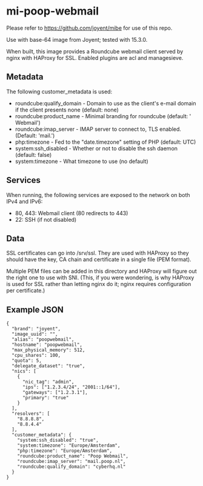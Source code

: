 mi-poop-webmail
===============

Please refer to https://github.com/joyent/mibe for use of this repo.

Use with base-64 image from Joyent; tested with 15.3.0.

When built, this image provides a Roundcube webmail client served by nginx with HAProxy for SSL. Enabled plugins are acl and managesieve.

Metadata
---------
The following customer_metadata is used:

* roundcube:qualify_domain - Domain to use as the client's e-mail domain if the client presents none (default: none)
* roundcube:product_name - Minimal branding for roundcube (default: '<domain name> Webmail')
* roundcube:imap_server - IMAP server to connect to, TLS enabled. (Default: 'mail.<domain name>')
* php:timezone - Fed to the "date.timezone" setting of PHP (default: UTC)
* system:ssh_disabled - Whether or not to disable the ssh daemon (default: false)
* system:timezone - What timezone to use (no default)

Services
--------
When running, the following services are exposed to the network on both IPv4 and IPv6:

* 80, 443: Webmail client (80 redirects to 443)
* 22: SSH (if not disabled)


Data
----
SSL certificates can go into /srv/ssl. They are used with HAProxy so they should have the key, CA chain and certificate in a single file (PEM format).

Multiple PEM files can be added in this directory and HAProxy will figure out the right one to use with SNI. (This, if you were wondering, is why
HAProxy is used for SSL rather than letting nginx do it; nginx requires configuration per certificate.)

Example JSON
------------

    {
      "brand": "joyent",
      "image_uuid": "",
      "alias": "poopwebmail",
      "hostname": "poopwebmail",
      "max_physical_memory": 512,
      "cpu_shares": 100,
      "quota": 5,
      "delegate_dataset": "true",
      "nics": [
        {
          "nic_tag": "admin",
          "ips": ["1.2.3.4/24", "2001::1/64"],
          "gateways": ["1.2.3.1"],
          "primary": "true"
        }
      ],
      "resolvers": [
        "8.8.8.8",
        "8.8.4.4"
      ],
      "customer_metadata": {
        "system:ssh_disabled": "true",
        "system:timezone": "Europe/Amsterdam",
        "php:timezone": "Europe/Amsterdam",
        "roundcube:product_name": "Poop Webmail",
        "roundcube:imap_server": "mail.poop.nl",
        "roundcube:qualify_domain": "cyberhq.nl"
      }
    }
